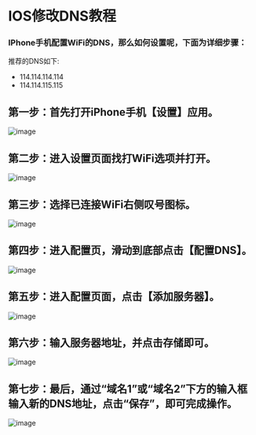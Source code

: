 # IOS修改DNS教程


### IPhone手机配置WiFi的DNS，那么如何设置呢，下面为详细步骤：

推荐的DNS如下:
 - 114.114.114.114
 - 114.114.115.115

## 第一步：首先打开iPhone手机【设置】应用。

![image](https://exp-picture.cdn.bcebos.com/5917cb3da824d8e92160e4d0da598540112ac808.jpg?x-bce-process=image%2Fresize%2Cm_lfit%2Cw_500%2Climit_1%2Fquality%2Cq_80)


## 第二步：进入设置页面找打WiFi选项并打开。
![image](https://exp-picture.cdn.bcebos.com/d47cb624d8e9ccd255d40eef0e40102a05e2c908.jpg?x-bce-process=image%2Fresize%2Cm_lfit%2Cw_500%2Climit_1%2Fquality%2Cq_80)



## 第三步：选择已连接WiFi右侧叹号图标。
![image](https://exp-picture.cdn.bcebos.com/a965c6e9ccd2bb66beebdaf69b2a04e23fa2c608.jpg?x-bce-process=image%2Fresize%2Cm_lfit%2Cw_500%2Climit_1%2Fquality%2Cq_80)



## 第四步：进入配置页，滑动到底部点击【配置DNS】。
![image](https://exp-picture.cdn.bcebos.com/c33acc828689a146b602b14ff4bd4c7c35b33409.jpg?x-bce-process=image%2Fresize%2Cm_lfit%2Cw_500%2Climit_1%2Fquality%2Cq_80)



## 第五步：进入配置页面，点击【添加服务器】。
![image](https://exp-picture.cdn.bcebos.com/87c8bf46b7b1eef97c0e13cabfb33c4132ba3209.jpg?x-bce-process=image%2Fresize%2Cm_lfit%2Cw_500%2Climit_1%2Fquality%2Cq_80)



## 第六步：输入服务器地址，并点击存储即可。
![image](https://exp-picture.cdn.bcebos.com/a007a9b1eef97fbd48cf6b05b74133bad2413309.jpg?x-bce-process=image%2Fresize%2Cm_lfit%2Cw_500%2Climit_1%2Fquality%2Cq_80)



## 第七步：最后，通过“域名1”或“域名2”下方的输入框输入新的DNS地址，点击“保存”，即可完成操作。
![image](https://p3.pstatp.com/large/pgc-image/72a0861cf3e94f9d8f0d039ef28bf948)
